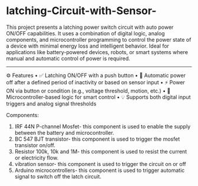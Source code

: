 # latching-Circuit-with-Sensor-
This project presents a latching power switch circuit with auto power ON/OFF capabilities.
 It uses a combination of digital logic, analog components, and microcontroller programming to control the power state of a device with minimal energy loss and intelligent behavior.
Ideal for applications like battery-powered devices, robots, or smart systems where manual and automatic control of power is required.
________________________________________
⚙️ Features
•	✅ Latching ON/OFF with a push button
•	🔁 Automatic power off after a defined period of inactivity or based on sensor input
•	⚡ Power ON via button or condition (e.g., voltage threshold, motion, etc.)
•	🧠 Microcontroller-based logic for smart control
•	💡 Supports both digital input triggers and analog signal thresholds


Components:
1.	IRF 44N P-channel Mosfet- this component is used to enable the supply between the battery and microcontroller.
2.	BC 547 BJT transistor- this component is used to trigger the mosfet transistor on/off.
3.	Resistor 100k, 10k and 1M- this component is used to resist the current or electricity flow.
4.	⁠vibration sensor- this component is used to trigger the circuit on or off
5.	⁠Arduino microcontrollers- this component is used to trigger automatic signal to switch off the latch circuit.

